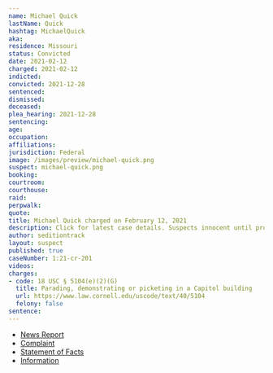 ```yaml
---
name: Michael Quick
lastName: Quick
hashtag: MichaelQuick
aka:
residence: Missouri
status: Convicted
date: 2021-02-12
charged: 2021-02-12
indicted:
convicted: 2021-12-28
sentenced:
dismissed:
deceased:
plea_hearing: 2021-12-28
sentencing:
age:
occupation:
affiliations:
jurisdiction: Federal
image: /images/preview/michael-quick.png
suspect: michael-quick.png
booking:
courtroom:
courthouse:
raid:
perpwalk:
quote:
title: Michael Quick charged on February 12, 2021
description: Click for latest case details. Suspects innocent until proven guilty.
author: seditiontrack
layout: suspect
published: true
caseNumber: 1:21-cr-201
videos:
charges:
- code: 18 USC § 5104(e)(2)(G)
  title: Parading, demonstrating or picketing in a Capitol building
  url: https://www.law.cornell.edu/uscode/text/40/5104
  felony: false
sentence:
---
```

- [News Report](https://www.ky3.com/2021/02/12/fbi-arrests-2-for-springfield-wanted-in-capitol-riot-in-january/)
- [Complaint](https://extremism.gwu.edu/sites/g/files/zaxdzs2191/f/Michael%20Quick%20Complaint.pdf)
- [Statement of Facts](https://www.justice.gov/usao-dc/case-multi-defendant/file/1372086/download)
- [Information](https://www.justice.gov/usao-dc/case-multi-defendant/file/1379301/download)
